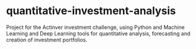 # quantitative-investment-analysis
Project for the Actinver investment challenge, using Python and Machine Learning and Deep Learning tools for quantitative analysis, forecasting and creation of investment portfolios.
